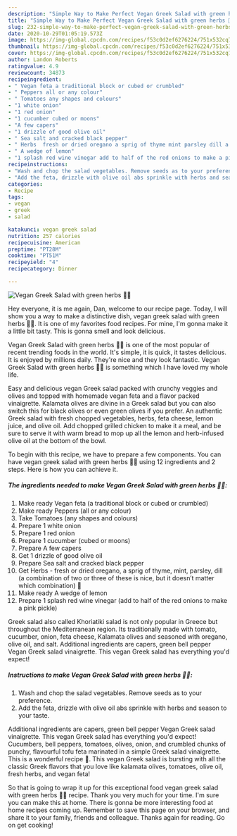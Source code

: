 ```yaml
---
description: "Simple Way to Make Perfect Vegan Greek Salad with green herbs 🌱🌿"
title: "Simple Way to Make Perfect Vegan Greek Salad with green herbs 🌱🌿"
slug: 232-simple-way-to-make-perfect-vegan-greek-salad-with-green-herbs
date: 2020-10-29T01:05:19.573Z
image: https://img-global.cpcdn.com/recipes/f53c0d2ef6276224/751x532cq70/vegan-greek-salad-with-green-herbs-🌱🌿-recipe-main-photo.jpg
thumbnail: https://img-global.cpcdn.com/recipes/f53c0d2ef6276224/751x532cq70/vegan-greek-salad-with-green-herbs-🌱🌿-recipe-main-photo.jpg
cover: https://img-global.cpcdn.com/recipes/f53c0d2ef6276224/751x532cq70/vegan-greek-salad-with-green-herbs-🌱🌿-recipe-main-photo.jpg
author: Landon Roberts
ratingvalue: 4.9
reviewcount: 34873
recipeingredient:
- " Vegan feta a traditional block or cubed or crumbled"
- " Peppers all or any colour"
- " Tomatoes any shapes and colours"
- "1 white onion"
- "1 red onion"
- "1 cucumber cubed or moons"
- "A few capers"
- "1 drizzle of good olive oil"
- " Sea salt and cracked black pepper"
- " Herbs  fresh or dried oregano a sprig of thyme mint parsley dill a combination of two or three of these is nice but it doesnt matter which combination "
- " A wedge of lemon"
- "1 splash red wine vinegar add to half of the red onions to make a pink pickle"
recipeinstructions:
- "Wash and chop the salad vegetables. Remove seeds as to your preference."
- "Add the feta, drizzle with olive oil abs sprinkle with herbs and season to your taste."
categories:
- Recipe
tags:
- vegan
- greek
- salad

katakunci: vegan greek salad 
nutrition: 257 calories
recipecuisine: American
preptime: "PT28M"
cooktime: "PT51M"
recipeyield: "4"
recipecategory: Dinner

---
```



![Vegan Greek Salad with green herbs 🌱🌿](https://img-global.cpcdn.com/recipes/f53c0d2ef6276224/751x532cq70/vegan-greek-salad-with-green-herbs-🌱🌿-recipe-main-photo.jpg)

Hey everyone, it is me again, Dan, welcome to our recipe page. Today, I will show you a way to make a distinctive dish, vegan greek salad with green herbs 🌱🌿. It is one of my favorites food recipes. For mine, I'm gonna make it a little bit tasty. This is gonna smell and look delicious.

Vegan Greek Salad with green herbs 🌱🌿 is one of the most popular of recent trending foods in the world. It's simple, it is quick, it tastes delicious. It is enjoyed by millions daily. They're nice and they look fantastic. Vegan Greek Salad with green herbs 🌱🌿 is something which I have loved my whole life.

Easy and delicious vegan Greek salad packed with crunchy veggies and olives and topped with homemade vegan feta and a flavor packed vinaigrette. Kalamata olives are divine in a Greek salad but you can also switch this for black olives or even green olives if you prefer. An authentic Greek salad with fresh chopped vegetables, herbs, feta cheese, lemon juice, and olive oil. Add chopped grilled chicken to make it a meal, and be sure to serve it with warm bread to mop up all the lemon and herb-infused olive oil at the bottom of the bowl.


To begin with this recipe, we have to prepare a few components. You can have vegan greek salad with green herbs 🌱🌿 using 12 ingredients and 2 steps. Here is how you can achieve it.

<!--inarticleads1-->

##### The ingredients needed to make Vegan Greek Salad with green herbs 🌱🌿:

1. Make ready  Vegan feta (a traditional block or cubed or crumbled)
1. Make ready  Peppers (all or any colour)
1. Take  Tomatoes (any shapes and colours)
1. Prepare 1 white onion
1. Prepare 1 red onion
1. Prepare 1 cucumber (cubed or moons)
1. Prepare A few capers
1. Get 1 drizzle of good olive oil
1. Prepare  Sea salt and cracked black pepper
1. Get  Herbs - fresh or dried oregano, a sprig of thyme, mint, parsley, dill (a combination of two or three of these is nice, but it doesn’t matter which combination) 🌿
1. Make ready  A wedge of lemon
1. Prepare 1 splash red wine vinegar (add to half of the red onions to make a pink pickle)


Greek salad also called Khoriatiki salad is not only popular in Greece but throughout the Mediterranean region. Its traditionally made with tomato, cucumber, onion, feta cheese, Kalamata olives and seasoned with oregano, olive oil, and salt. Additional ingredients are capers, green bell pepper Vegan Greek salad vinaigrette. This vegan Greek salad has everything you&#39;d expect! 

<!--inarticleads2-->

##### Instructions to make Vegan Greek Salad with green herbs 🌱🌿:

1. Wash and chop the salad vegetables. Remove seeds as to your preference.
1. Add the feta, drizzle with olive oil abs sprinkle with herbs and season to your taste.


Additional ingredients are capers, green bell pepper Vegan Greek salad vinaigrette. This vegan Greek salad has everything you&#39;d expect! Cucumbers, bell peppers, tomatoes, olives, onion, and crumbled chunks of punchy, flavourful tofu feta marinated in a simple Greek salad vinaigrette. This is a wonderful recipe 🌱. This vegan Greek salad is bursting with all the classic Greek flavors that you love like kalamata olives, tomatoes, olive oil, fresh herbs, and vegan feta! 

So that is going to wrap it up for this exceptional food vegan greek salad with green herbs 🌱🌿 recipe. Thank you very much for your time. I'm sure you can make this at home. There is gonna be more interesting food at home recipes coming up. Remember to save this page on your browser, and share it to your family, friends and colleague. Thanks again for reading. Go on get cooking!
